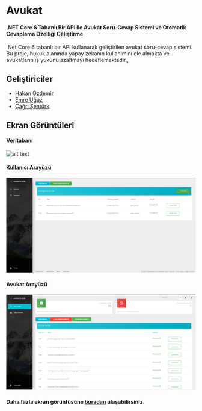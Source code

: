 # Avukat

 #### .NET Core 6 Tabanlı Bir API ile Avukat Soru-Cevap Sistemi ve Otomatik Cevaplama Özelliği Geliştirme

.Net Core 6 tabanlı bir API kullanarak geliştirilen avukat soru-cevap
sistemi. Bu proje, hukuk alanında yapay zekanın kullanımını
ele almakta ve avukatların iş yükünü azaltmayı hedeflemektedir.,



## Geliştiriciler

- [Hakan Özdemir](https://github.com/hakanozdmr) 
- [Emre Uğuz](https://github.com/Emre253412) 
- [Çağrı Şentürk](https://github.com/Symbytex)

## Ekran Görüntüleri

  #### Veritabanı 
  
  <img src="https://github.com/hakanozdmr/Avukat/blob/main/Project-ss/Veritabanı.PNG" alt="alt text" >

 #### Kullanıcı Arayüzü 
 
 <img src="https://github.com/hakanozdmr/Avukat/blob/main/Project-ss/User%20Home%203.PNG" alt="alt text" >

 #### Avukat Arayüzü 
 
 <img src="https://github.com/hakanozdmr/Avukat/blob/main/Project-ss/Avukat%20Home.PNG" alt="alt text" >


 #### Daha fazla ekran görüntüsüne [buradan](https://github.com/hakanozdmr/Avukat/tree/main/Project-ss) ulaşabilirsiniz.

